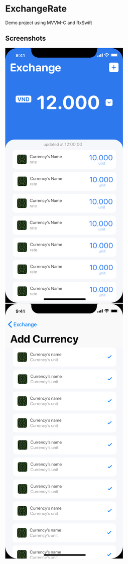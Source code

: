 # ExchangeRate
Demo project using MVVM-C and RxSwift

## Screenshots
![Exchange](https://github.com/tranthanhvu/ExchangeRate/blob/master/Design/Exchange.png)
![Add Currency](https://github.com/tranthanhvu/ExchangeRate/blob/master/Design/Add%20Currency.png)
